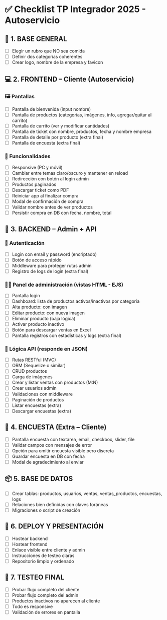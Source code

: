 
# ✅ Checklist TP Integrador 2025 - Autoservicio

## 🧱 1. BASE GENERAL
- [ ] Elegir un rubro que NO sea comida
- [ ] Definir dos categorías coherentes
- [ ] Crear logo, nombre de la empresa y favicon

## 💻 2. FRONTEND – Cliente (Autoservicio)

### 🖼️ Pantallas
- [ ] Pantalla de bienvenida (input nombre)
- [ ] Pantalla de productos (categorías, imágenes, info, agregar/quitar al carrito)
- [ ] Pantalla de carrito (ver y modificar cantidades)
- [ ] Pantalla de ticket con nombre, productos, fecha y nombre empresa
- [ ] Pantalla de detalle por producto (extra final)
- [ ] Pantalla de encuesta (extra final)

### 📲 Funcionalidades
- [ ] Responsive (PC y móvil)
- [ ] Cambiar entre temas claro/oscuro y mantener en reload
- [ ] Redirección con botón al login admin
- [ ] Productos paginados
- [ ] Descargar ticket como PDF
- [ ] Reiniciar app al finalizar compra
- [ ] Modal de confirmación de compra
- [ ] Validar nombre antes de ver productos
- [ ] Persistir compra en DB con fecha, nombre, total

## 🔧 3. BACKEND – Admin + API

### 🔐 Autenticación
- [ ] Login con email y password (encriptado)
- [ ] Botón de acceso rápido
- [ ] Middleware para proteger rutas admin
- [ ] Registro de logs de login (extra final)

### 👨‍💼 Panel de administración (vistas HTML - EJS)
- [ ] Pantalla login
- [ ] Dashboard: lista de productos activos/inactivos por categoría
- [ ] Alta producto: con imagen
- [ ] Editar producto: con nueva imagen
- [ ] Eliminar producto (baja lógica)
- [ ] Activar producto inactivo
- [ ] Botón para descargar ventas en Excel
- [ ] Pantalla registros con estadísticas y logs (extra final)

### 🧠 Lógica API (responde en JSON)
- [ ] Rutas RESTful (MVC)
- [ ] ORM (Sequelize o similar)
- [ ] CRUD productos
- [ ] Carga de imágenes
- [ ] Crear y listar ventas con productos (M:N)
- [ ] Crear usuarios admin
- [ ] Validaciones con middleware
- [ ] Paginación de productos
- [ ] Listar encuestas (extra)
- [ ] Descargar encuestas (extra)

## 📝 4. ENCUESTA (Extra – Cliente)
- [ ] Pantalla encuesta con textarea, email, checkbox, slider, file
- [ ] Validar campos con mensajes de error
- [ ] Opción para omitir encuesta visible pero discreta
- [ ] Guardar encuesta en DB con fecha
- [ ] Modal de agradecimiento al enviar

## 📦 5. BASE DE DATOS
- [ ] Crear tablas: productos, usuarios, ventas, ventas_productos, encuestas, logs
- [ ] Relaciones bien definidas con claves foráneas
- [ ] Migraciones o script de creación

## 📂 6. DEPLOY Y PRESENTACIÓN
- [ ] Hostear backend
- [ ] Hostear frontend
- [ ] Enlace visible entre cliente y admin
- [ ] Instrucciones de testeo claras
- [ ] Repositorio limpio y ordenado

## 🔁 7. TESTEO FINAL
- [ ] Probar flujo completo del cliente
- [ ] Probar flujo completo del admin
- [ ] Productos inactivos no aparecen al cliente
- [ ] Todo es responsive
- [ ] Validación de errores en pantalla
